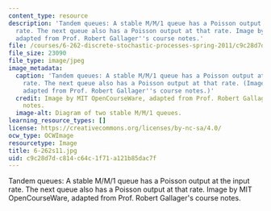 ```yaml
---
content_type: resource
description: 'Tandem queues: A stable M/M/1 queue has a Poisson output at the input
  rate. The next queue also has a Poisson output at that rate. Image by MIT OpenCourseWare,
  adapted from Prof. Robert Gallager''s course notes.'
file: /courses/6-262-discrete-stochastic-processes-spring-2011/c9c28d7dc814c64c1f71a121b85dac7f_6-262s11.jpg
file_size: 23090
file_type: image/jpeg
image_metadata:
  caption: 'Tandem queues: A stable M/M/1 queue has a Poisson output at the input
    rate. The next queue also has a Poisson output at that rate. (Image by MIT OpenCourseWare,
    adapted from Prof. Robert Gallager''s course notes.)'
  credit: Image by MIT OpenCourseWare, adapted from Prof. Robert Gallager's course
    notes.
  image-alt: Diagram of two stable M/M/1 queues.
learning_resource_types: []
license: https://creativecommons.org/licenses/by-nc-sa/4.0/
ocw_type: OCWImage
resourcetype: Image
title: 6-262s11.jpg
uid: c9c28d7d-c814-c64c-1f71-a121b85dac7f
---
```

Tandem queues: A stable M/M/1 queue has a Poisson output at the input rate. The next queue also has a Poisson output at that rate. Image by MIT OpenCourseWare, adapted from Prof. Robert Gallager's course notes.